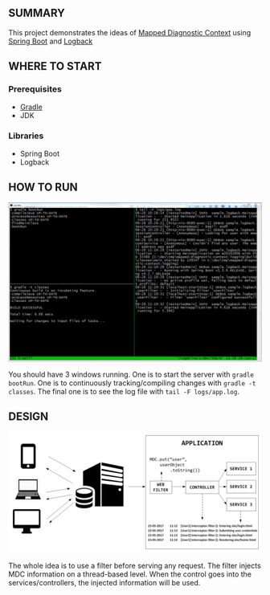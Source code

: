 ## SUMMARY
This project demonstrates the ideas of [Mapped Diagnostic Context] using [Spring Boot]
and [Logback]

## WHERE TO START

### Prerequisites
- [Gradle](https://gradle.org/install)
- JDK

### Libraries
- Spring Boot
- Logback

## HOW TO RUN

![alt How To Run](docs/how-to-run.jpg?raw=true)

You should have 3 windows running. One is to start the server with `gradle bootRun`. One is to continuously tracking/compiling changes with `gradle -t classes`. The final one is to see the log file with `tail -F logs/app.log`.

## DESIGN

![alt MDC Web Design](docs/mdc-web-design.jpg?raw=true)

The whole idea is to use a filter before serving any request. The filter injects MDC information on a thread-based level. When the control goes into the services/controllers, the injected information will be used.


<!---
	Links used in this README.md
-->
[Mapped Diagnostic Context]: https://logback.qos.ch/manual/mdc.html
[Spring Boot]: https://projects.spring.io/spring-boot/
[Logback]: https://logback.qos.ch/